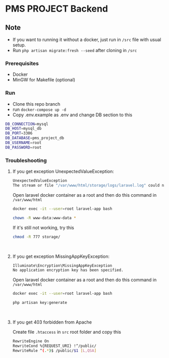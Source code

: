 # PMS PROJECT Backend

## Note
- If you want to running it without a docker, just run in `/src` file with usual setup.
- Run `php artisan migrate:fresh --seed` after cloning in `/src`

### Prerequisites
- Docker 
- MinGW for Makefile (optional)

### Run
- Clone this repo branch
- run `docker-compose up -d`
- Copy .env.example as .env and change DB section to this

```bash
DB_CONNECTION=mysql
DB_HOST=mysql_db
DB_PORT=3306
DB_DATABASE=pms_project_db
DB_USERNAME=root
DB_PASSWORD=root
```

### Troubleshooting
1. If you get exception UnexpectedValueException:

   ```bash
   UnexpectedValueException
   The stream or file "/var/www/html/storage/logs/laravel.log" could not be opened in append mode: Failed to open stream: Permission denied 
   ```
   
   Open laravel docker container as a root and then do this command in `/var/www/html`
   
   ```bash
   docker exec -it --user=root laravel-app bash
   ```
   
   ```bash
   chown -R www-data:www-data *
   ```

   If it's still not working, try this
   ```bash
   chmod -R 777 storage/
   ```

<br>

2. If you get exception MissingAppKeyException:

   ```bash
   Illuminate\Encryption\MissingAppKeyException
   No application encryption key has been specified. 
   ```

   Open laravel docker container as a root and then do this command in `/var/www/html`

   ```bash
   docker exec -it --user=root laravel-app bash
   ```

   ```bash
   php artisan key:generate
   ```

<br>

3. If you get 403 forbidden from Apache

   Create file `.htaccess` in `src` root folder and copy this

   ```bash
   RewriteEngine On
   RewriteCond %{REQUEST_URI} !^/public/
   RewriteRule ^(.*)$ /public/$1 [L,QSA]
   ```
